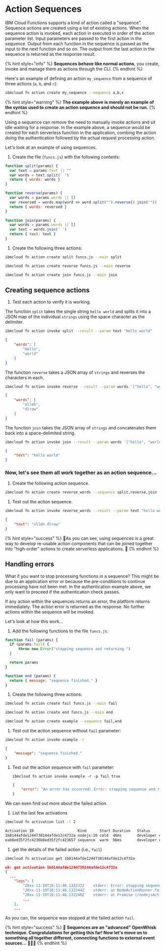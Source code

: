 <!--
#
# Licensed to the Apache Software Foundation (ASF) under one or more
# contributor license agreements.  See the NOTICE file distributed with
# this work for additional information regarding copyright ownership.
# The ASF licenses this file to You under the Apache License, Version 2.0
# (the "License"); you may not use this file except in compliance with
# the License.  You may obtain a copy of the License at
#
#     http://www.apache.org/licenses/LICENSE-2.0
#
# Unless required by applicable law or agreed to in writing, software
# distributed under the License is distributed on an "AS IS" BASIS,
# WITHOUT WARRANTIES OR CONDITIONS OF ANY KIND, either express or implied.
# See the License for the specific language governing permissions and
# limitations under the License.
#
-->

# Action Sequences

IBM Cloud Functions supports a kind of action called a "sequence". Sequence actions are created using a list of existing actions. When the sequence action is invoked, each action in executed in order of the action parameter list. Input parameters are passed to the first action in the sequence. Output from each function in the sequence is passed as the input to the next function and so on. The output from the last action in the sequence is returned as the response result.

{% hint style="info" %}
**Sequences behave like normal actions**, you create, invoke and manage them as actions through the CLI.
{% endhint %}

Here's an example of defining an action `my_sequence` from a sequence of three actions \(`a`, `b`, and `c`\):

```bash
ibmcloud fn action create my_sequence --sequence a,b,c
```

{% hint style="warning" %}
**The example above is merely an example of the syntax used to create an action sequence and should not be run.**
{% endhint %}

Using a sequence can remove the need to manually invoke actions and sit idle waiting for a response. In the example above, a sequence would be created for each serverless function in the application, combing the action doing the authentication followed by the actual request processing action.

Let's look at an example of using sequences.

1. Create the file \(`funcs.js`\) with the following contents:

  ```javascript
  function split(params) {
    var text = params.text || ""
    var words = text.split(' ')
    return { words: words }
  }

  function reverse(params) {
    var words = params.words || []
    var reversed = words.map(word => word.split("").reverse().join(""))
    return { words: reversed }
  }

  function join(params) {
    var words = params.words || []
    var text = words.join(' ')
    return { text: text }
  }
  ```

1. Create the following three actions:

  ```bash
  ibmcloud fn action create split funcs.js --main split
  ```

  ```bash
  ibmcloud fn action create reverse funcs.js --main reverse
  ```

  ```bash
  ibmcloud fn action create join funcs.js --main join
  ```

## Creating sequence actions

1. Test each action to verify it is working.

  The function `split` takes the single string `hello world` and splits it into a JSON map of the individual `strings` using the space character as the delimiter.

  ```bash
  ibmcloud fn action invoke split --result --param text "Hello world"
  ```

  ```json
  {
      "words": [
          "Hello",
          "world"
      ]
  }
  ```

  The function `reverse` takes a JSON array of `strings` and reverses the characters in each.

  ```bash
  ibmcloud fn action invoke reverse --result --param words '["hello", "world"]'
  ```

  ```json
  {
      "words": [
          "olleh",
          "dlrow"
      ]
  }
  ```

  The function `join` takes the JSON array of `strings` and concatenates them back into a space-delimited string.

  ```bash
  ibmcloud fn action invoke join --result --param words '["hello", "world"]'
  ```

  ```json
  {
      "text": "hello world"
  }
  ```

### Now, let's see them all work together as an action sequence...

1. Create the following action sequence.

  ```bash
  ibmcloud fn action create reverse_words --sequence split,reverse,join
  ```

1. Test out the action sequence.

  ```bash
  ibmcloud fn action invoke reverse_words --result --param text "hello world"
  ```

  ```json
  {
      "text": "olleh dlrow"
  }
  ```

{% hint style="success" %}
🎉As you can see, using sequences is a great way to develop re-usable action components that can be joined together into "high-order" actions to create serverless applications. 🎉
{% endhint %}

## Handling errors

What if you want to stop processing functions in a sequence? This might be due to an application error or because the pre-conditions to continue processing have not been met. In the authentication example above, we only want to proceed if the authentication check passes.

If any action within the sequences returns an error, the platform returns immediately. The action error is returned as the response. No further actions within the sequence will be invoked.

Let's look at how this work...

1. Add the following functions to the file `funcs.js`:

  ```javascript
  function fail (params) {
    if (params.fail) {
        throw new Error("stopping sequence and returning.")
    }

    return params
  }

  function end (params) {
    return { message: "sequence finished." }
  }
  ```

1. Create the following three actions:

  ```bash
  ibmcloud fn action create fail funcs.js --main fail
  ```

  ```bash
  ibmcloud fn action create end funcs.js --main end
  ```

  ```bash
  ibmcloud fn action create example --sequence fail,end
  ```

1. Test out the action sequence without `fail` parameter:

  ```bash
  ibmcloud fn action invoke example -r
  ```

  ```json
  {
      "message": "sequence finished."
  }
  ```

1. Test out the action sequence with `fail` parameter:

   ```text
   ibmcloud fn action invoke example -r -p fail true
   ```

   ```json
   {
       "error": "An error has occurred: Error: stopping sequence and returning."
   }
   ```

We can even find out more about the failed action.

1. List the last few activations

  ```bash
  ibmcloud fn activation list -l 2
  ```

  ```bash
  Activation ID                    Kind      Start Duration   Status          Entity
  1b8144afde1244738144afde12c4732a nodejs:10 cold  46ms       developer error fail:0.0.1
  eab8ed35f2fc4236b8ed35f2fc423657 sequence  warm  96ms       developer error example:0.0.1
  ```

1. get the details of the failed action (i.e., `fail`)

  ```bash
  ibmcloud fn activation get 1b8144afde1244738144afde12c4732a
  ```

  ```json
  ok: got activation 1b8144afde1244738144afde12c4732a
  {
    ...
      "logs": [
          "20xx-11-19T16:11:46.132237Z    stderr: Error: stopping sequence and returning.",
          "20xx-11-19T16:11:46.132244Z    stderr: at NodeActionRunner.fail [as userScriptMain] (eval at initializeActionHandler (/nodejsAction/runner.js:57:23), <anonymous>:21:13)",
          "20xx-11-19T16:11:46.132248Z    stderr: at Promise (/nodejsAction/runner.js:73:35)",
          ...
      ],
      ...
  ```

  As you can, the sequence was stopped at the failed action `fail`.

{% hint style="success" %}
🎉 **Sequences are an "advanced" OpenWhisk technique. Congratulations for getting this far! Now let's move on to something all together different, connecting functions to external event sources…** 🎉🎉🎉
{% endhint %}
